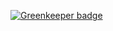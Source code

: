 

[![Greenkeeper badge](https://badges.greenkeeper.io/mikeal/idb-lucass.svg)](https://greenkeeper.io/)